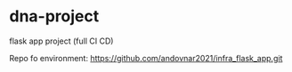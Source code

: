 # dna-project
flask app project (full CI CD)

Repo fo environment: 
https://github.com/andovnar2021/infra_flask_app.git
